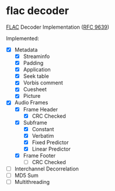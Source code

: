# flac decoder

[FLAC](https://xiph.org/flac/) Decoder Implementation ([RFC 9639](https://www.rfc-editor.org/info/rfc9639))

Implemented:
- [x] Metadata
    - [x] Streaminfo
    - [x] Padding
    - [x] Application
    - [x] Seek table
    - [x] Vorbis comment
    - [x] Cuesheet
    - [x] Picture
- [x] Audio Frames
    - [x] Frame Header
        - [x] CRC Checked
    - [x] Subframe
        - [x] Constant 
        - [x] Verbatim
        - [x] Fixed Predictor
        - [x] Linear Predictor
    - [x] Frame Footer
        - [ ] CRC Checked
- [ ] Interchannel Decorrelation
- [ ] MD5 Sum
- [ ] Multithreading
